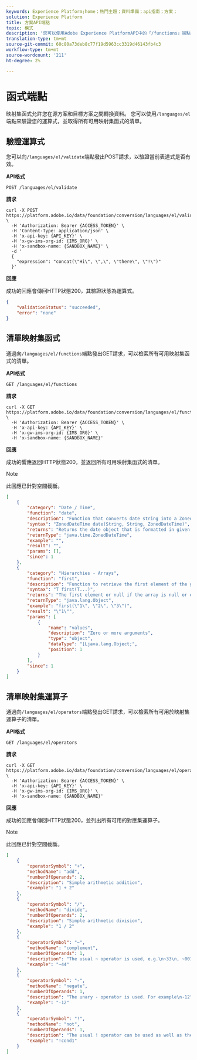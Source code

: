 ```yaml
---
keywords: Experience Platform;home；熱門主題；資料準備；api指南；方案；
solution: Experience Platform
title: 方案API端點
topic: 模式
description: '您可以使用Adobe Experience PlatformAPI中的「/functions」端點來驗證映射表達式並列出可用的映射集函式。 '
translation-type: tm+mt
source-git-commit: 60c80a73deb8c77f19d5963cc3319d46143fb4c3
workflow-type: tm+mt
source-wordcount: '211'
ht-degree: 2%

---
```



# 函式端點

映射集函式允許您在源方案和目標方案之間轉換資料。 您可以使用`/languages/el`端點來驗證您的運算式，並取得所有可用映射集函式的清單。

## 驗證運算式

您可以向`/languages/el/validate`端點發出POST請求，以驗證當前表達式是否有效。

**API格式**

```
POST /languages/el/validate
```

**請求**

```shell
curl -X POST https://platform.adobe.io/data/foundation/conversion/languages/el/validate \
  -H 'Authorization: Bearer {ACCESS_TOKEN}' \
  -H 'Content-Type: application/json' \
  -H 'x-api-key: {API_KEY}' \
  -H 'x-gw-ims-org-id: {IMS_ORG}' \ 
  -H 'x-sandbox-name: {SANDBOX_NAME}' \
  -d '
  {
    "expression": "concat(\"Hi\", \",\", \"there\", \"!\")"
  }'
```

**回應**

成功的回應會傳回HTTP狀態200，其驗證狀態為運算式。

```json
{
    "validationStatus": "succeeded",
    "error": "none"
}
```

## 清單映射集函式

通過向`/languages/el/functions`端點發出GET請求，可以檢索所有可用映射集函式的清單。

**API格式**

```
GET /languages/el/functions
```

**請求**

```shell
curl -X GET https://platform.adobe.io/data/foundation/conversion/languages/el/functions \
  -H 'Authorization: Bearer {ACCESS_TOKEN}' \
  -H 'x-api-key: {API_KEY}' \
  -H 'x-gw-ims-org-id: {IMS_ORG}' \ 
  -H 'x-sandbox-name: {SANDBOX_NAME}'
```

**回應**

成功的響應返回HTTP狀態200，並返回所有可用映射集函式的清單。

>[!NOTE]
>
>此回應已針對空間截斷。

```json
[
    {
        "category": "Date / Time",
        "function": "date",
        "description": "Function that converts date string into a ZonedDateTime object.",
        "syntax": "ZonedDateTime date(String, String, ZonedDateTime)",
        "returns": "Returns the date object that is formatted in given format or a default date if the expression evaluates to a null date.",
        "returnType": "java.time.ZonedDateTime",
        "example": "",
        "result": "",
        "params": [],
        "since": 1
    },
    {
        "category": "Hierarchies - Arrays",
        "function": "first",
        "description": "Function to retrieve the first element of the given array.",
        "syntax": "T first(T...)",
        "returns": "The first element or null if the array is null or empty.",
        "returnType": "java.lang.Object",
        "example": "first(\"1\", \"2\", \"3\")",
        "result": "\"1\"",
        "params": [
            {
                "name": "values",
                "description": "Zero or more arguments",
                "type": "object",
                "dataType": "[Ljava.lang.Object;",
                "position": 1
            }
        ],
        "since": 1
    }
]
```

## 清單映射集運算子

通過向`/languages/el/operators`端點發出GET請求，可以檢索所有可用於映射集運算子的清單。

**API格式**

```
GET /languages/el/operators
```

**請求**

```shell
curl -X GET https://platform.adobe.io/data/foundation/conversion/languages/el/operators \
  -H 'Authorization: Bearer {ACCESS_TOKEN}' \
  -H 'x-api-key: {API_KEY}' \
  -H 'x-gw-ims-org-id: {IMS_ORG}' \ 
  -H 'x-sandbox-name: {SANDBOX_NAME}'
```

**回應**

成功的回應會傳回HTTP狀態200，並列出所有可用的對應集運算子。

>[!NOTE]
>
>此回應已針對空間截斷。

```json
[
    {
        "operatorSymbol": "+",
        "methodName": "add",
        "numberOfOperands": 2,
        "description": "Simple arithmetic addition",
        "example": "1 + 2"
    },
    {
        "operatorSymbol": "/",
        "methodName": "divide",
        "numberOfOperands": 2,
        "description": "Simple arithmetic division",
        "example": "1 / 2"
    },
    {
        "operatorSymbol": "~",
        "methodName": "complement",
        "numberOfOperands": 1,
        "description": "The usual ~ operator is used, e.g.\n~33\n, ~0010 0001 = 1101 1110 = -34.",
        "example": "~44"
    },
    {
        "operatorSymbol": "-",
        "methodName": "negate",
        "numberOfOperands": 1,
        "description": "The unary - operator is used. For example\n-12",
        "example": "-12"
    },
    {
        "operatorSymbol": "!",
        "methodName": "not",
        "numberOfOperands": 1,
        "description": "The usual ! operator can be used as well as the word not, e.g.\n!cond1\nand\nnot cond1\nare equivalent",
        "example": "!cond1"
    }
]
```
